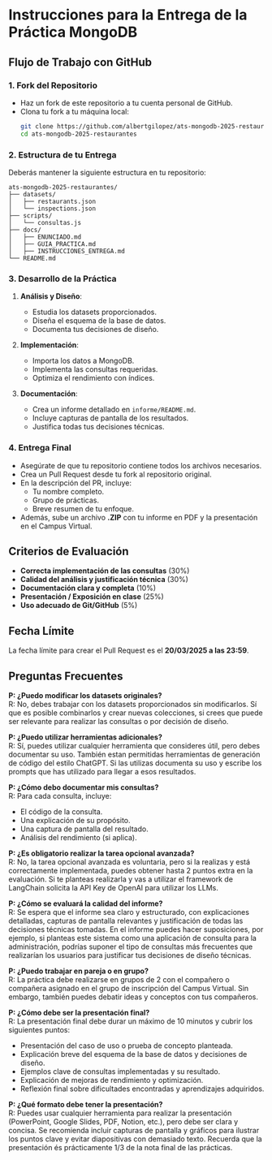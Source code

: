 # Instrucciones para la Entrega de la Práctica MongoDB

## Flujo de Trabajo con GitHub

### 1. Fork del Repositorio

- Haz un fork de este repositorio a tu cuenta personal de GitHub.
- Clona tu fork a tu máquina local:
  ```bash
  git clone https://github.com/albertgilopez/ats-mongodb-2025-restaurantes.git
  cd ats-mongodb-2025-restaurantes
  ```

### 2. Estructura de tu Entrega

Deberás mantener la siguiente estructura en tu repositorio:

```plaintext
ats-mongodb-2025-restaurantes/
├── datasets/
│   ├── restaurants.json
│   └── inspections.json
├── scripts/
│   └── consultas.js
├── docs/
│   ├── ENUNCIADO.md
│   ├── GUIA_PRACTICA.md
│   ├── INSTRUCCIONES_ENTREGA.md
└── README.md
```

### 3. Desarrollo de la Práctica

1. **Análisis y Diseño**:
   - Estudia los datasets proporcionados.
   - Diseña el esquema de la base de datos.
   - Documenta tus decisiones de diseño.

2. **Implementación**:
   - Importa los datos a MongoDB.
   - Implementa las consultas requeridas.
   - Optimiza el rendimiento con índices.

3. **Documentación**:
   - Crea un informe detallado en `informe/README.md`.
   - Incluye capturas de pantalla de los resultados.
   - Justifica todas tus decisiones técnicas.

### 4. Entrega Final

- Asegúrate de que tu repositorio contiene todos los archivos necesarios.
- Crea un Pull Request desde tu fork al repositorio original.
- En la descripción del PR, incluye:
  - Tu nombre completo.
  - Grupo de prácticas.
  - Breve resumen de tu enfoque.
- Además, sube un archivo **.ZIP** con tu informe en PDF y la presentación en el Campus Virtual.

## Criterios de Evaluación

- **Correcta implementación de las consultas** (30%)
- **Calidad del análisis y justificación técnica** (30%)
- **Documentación clara y completa** (10%)
- **Presentación / Exposición en clase** (25%)
- **Uso adecuado de Git/GitHub** (5%)

## Fecha Límite

La fecha límite para crear el Pull Request es el **20/03/2025 a las 23:59**.

## Preguntas Frecuentes

**P: ¿Puedo modificar los datasets originales?**  
R: No, debes trabajar con los datasets proporcionados sin modificarlos. Sí que es posible combinarlos y crear nuevas colecciones, si crees que puede ser relevante para realizar las consultas o por decisión de diseño.

**P: ¿Puedo utilizar herramientas adicionales?**  
R: Sí, puedes utilizar cualquier herramienta que consideres útil, pero debes documentar su uso. También estan permitidas herramientas de generación de código del estilo ChatGPT. Si las utilizas documenta su uso y escribe los prompts que has utilizado para llegar a esos resultados.

**P: ¿Cómo debo documentar mis consultas?**  
R: Para cada consulta, incluye:
- El código de la consulta.
- Una explicación de su propósito.
- Una captura de pantalla del resultado.
- Análisis del rendimiento (si aplica).

**P: ¿Es obligatorio realizar la tarea opcional avanzada?**  
R: No, la tarea opcional avanzada es voluntaria, pero si la realizas y está correctamente implementada, puedes obtener hasta 2 puntos extra en la evaluación. Si te planteas realizarla y vas a utilizar el framework de LangChain solicita la API Key de OpenAI para utilizar los LLMs.

**P: ¿Cómo se evaluará la calidad del informe?**  
R: Se espera que el informe sea claro y estructurado, con explicaciones detalladas, capturas de pantalla relevantes y justificación de todas las decisiones técnicas tomadas. En el informe puedes hacer suposiciones, por ejemplo, si planteas este sistema como una aplicación de consulta para la administración, podrías suponer el tipo de consultas más frecuentes que realizarían los usuarios para justificar tus decisiones de diseño técnicas.

**P: ¿Puedo trabajar en pareja o en grupo?**  
R: La práctica debe realizarse en grupos de 2 con el compañero o compañera asignado en el grupo de inscripción del Campus Virtual. Sin embargo, también puedes debatir ideas y conceptos con tus compañeros.

**P: ¿Cómo debe ser la presentación final?**  
R: La presentación final debe durar un máximo de 10 minutos y cubrir los siguientes puntos:
- Presentación del caso de uso o prueba de concepto planteada.
- Explicación breve del esquema de la base de datos y decisiones de diseño.
- Ejemplos clave de consultas implementadas y su resultado.
- Explicación de mejoras de rendimiento y optimización.
- Reflexión final sobre dificultades encontradas y aprendizajes adquiridos.

**P: ¿Qué formato debe tener la presentación?**  
R: Puedes usar cualquier herramienta para realizar la presentación (PowerPoint, Google Slides, PDF, Notion, etc.), pero debe ser clara y concisa. Se recomienda incluir capturas de pantalla y gráficos para ilustrar los puntos clave y evitar diapositivas con demasiado texto. Recuerda que la presentación és prácticamente 1/3 de la nota final de las prácticas.




